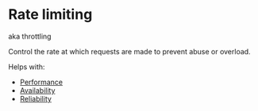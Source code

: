 # Rate limiting

aka throttling

Control the rate at which requests are made to prevent abuse or overload.

Helps with:
* [Performance](../performance.md)
* [Availability](../availability.md)
* [Reliability](../reliability.md)
